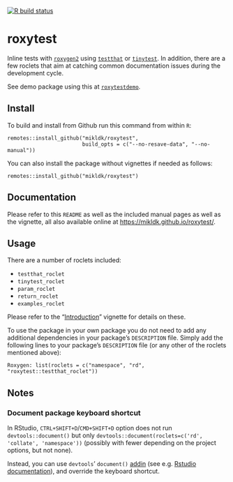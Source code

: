 
<!-- README.md is generated from README.Rmd. Please edit only README.Rmd! -->

<!-- badges: start -->

[![R build
status](https://github.com/mikldk/roxytest/workflows/R-CMD-check/badge.svg)](https://github.com/mikldk/roxytest/actions)
<!-- badges: end -->

# roxytest

Inline tests with
[`roxygen2`](https://cran.r-project.org/package=roxygen2) using
[`testthat`](https://cran.r-project.org/package=testthat) or
[`tinytest`](https://cran.r-project.org/package=tinytest). In addition,
there are a few roclets that aim at catching common documentation issues
during the development cycle.

See demo package using this at
[`roxytestdemo`](https://github.com/mikldk/roxytestdemo).

## Install

To build and install from Github run this command from within `R`:

    remotes::install_github("mikldk/roxytest", 
                            build_opts = c("--no-resave-data", "--no-manual"))

You can also install the package without vignettes if needed as follows:

    remotes::install_github("mikldk/roxytest")

## Documentation

Please refer to this `README` as well as the included manual pages as
well as the vignette, all also available online at
<https://mikldk.github.io/roxytest/>.

## Usage

There are a number of roclets included:

  - `testthat_roclet`
  - `tinytest_roclet`
  - `param_roclet`
  - `return_roclet`
  - `examples_roclet`

Please refer to the
“[Introduction](https://mikldk.github.io/roxytest/articles/introduction.html)”
vignette for details on these.

To use the package in your own package you do not need to add any
additional dependencies in your package’s `DESCRIPTION` file. Simply add
the following lines to your package’s `DESCRIPTION` file (or any other
of the roclets mentioned above):

    Roxygen: list(roclets = c("namespace", "rd", "roxytest::testthat_roclet"))

## Notes

### Document package keyboard shortcut

In RStudio, `CTRL+SHIFT+D`/`CMD+SHIFT+D` option does not run
`devtools::document()` but only `devtools::document(roclets=c('rd',
'collate', 'namespace'))` (possibly with fewer depending on the project
options, but not none).

Instead, you can use `devtools`’ `document()`
[addin](https://github.com/r-lib/devtools/pull/2188) (see e.g. [Rstudio
documentation](https://rstudio.github.io/rstudioaddins/)), and override
the keyboard shortcut.
